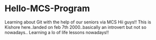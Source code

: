 # Hello-MCS-Program
Learning about Git with the help of our seniors via MCS
Hii guys!!
This is Kishore here..landed on feb 7th 2000..basically an introvert but not so nowadays..
Learning a lo of life lessons nowadays!!
